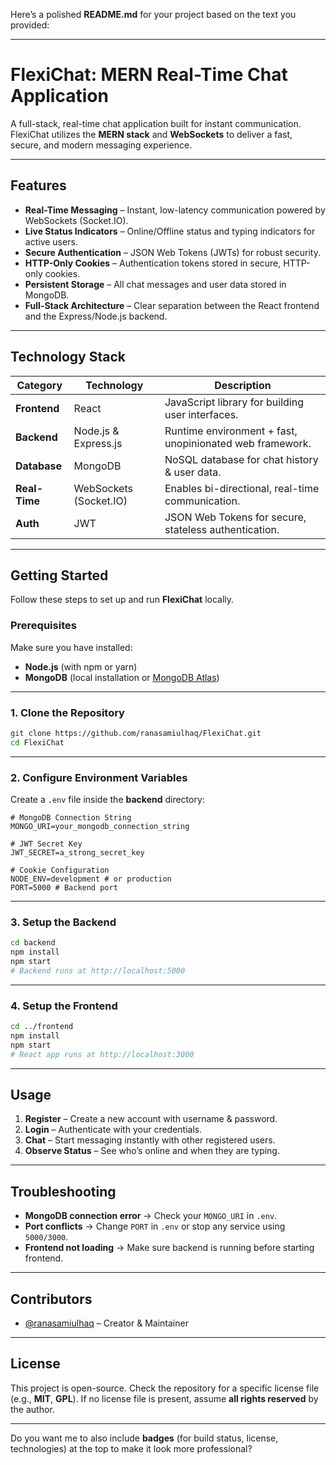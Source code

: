 Here’s a polished **README.md** for your project based on the text you provided:

---

# FlexiChat: MERN Real-Time Chat Application

A full-stack, real-time chat application built for instant communication. FlexiChat utilizes the **MERN stack** and **WebSockets** to deliver a fast, secure, and modern messaging experience.

---

## Features

* **Real-Time Messaging** – Instant, low-latency communication powered by WebSockets (Socket.IO).
* **Live Status Indicators** – Online/Offline status and typing indicators for active users.
* **Secure Authentication** – JSON Web Tokens (JWTs) for robust security.
* **HTTP-Only Cookies** – Authentication tokens stored in secure, HTTP-only cookies.
* **Persistent Storage** – All chat messages and user data stored in MongoDB.
* **Full-Stack Architecture** – Clear separation between the React frontend and the Express/Node.js backend.

---

## Technology Stack

| Category      | Technology             | Description                                              |
| ------------- | ---------------------- | -------------------------------------------------------- |
| **Frontend**  | React                  | JavaScript library for building user interfaces.         |
| **Backend**   | Node.js & Express.js   | Runtime environment + fast, unopinionated web framework. |
| **Database**  | MongoDB                | NoSQL database for chat history & user data.             |
| **Real-Time** | WebSockets (Socket.IO) | Enables bi-directional, real-time communication.         |
| **Auth**      | JWT                    | JSON Web Tokens for secure, stateless authentication.    |

---

## Getting Started

Follow these steps to set up and run **FlexiChat** locally.

### Prerequisites

Make sure you have installed:

* **Node.js** (with npm or yarn)
* **MongoDB** (local installation or [MongoDB Atlas](https://www.mongodb.com/atlas))

---

### 1. Clone the Repository

```bash
git clone https://github.com/ranasamiulhaq/FlexiChat.git
cd FlexiChat
```

---

### 2. Configure Environment Variables

Create a `.env` file inside the **backend** directory:

```env
# MongoDB Connection String
MONGO_URI=your_mongodb_connection_string

# JWT Secret Key
JWT_SECRET=a_strong_secret_key

# Cookie Configuration
NODE_ENV=development # or production
PORT=5000 # Backend port
```

---

### 3. Setup the Backend

```bash
cd backend
npm install
npm start
# Backend runs at http://localhost:5000
```

---

### 4. Setup the Frontend

```bash
cd ../frontend
npm install
npm start
# React app runs at http://localhost:3000
```

---

## Usage

1. **Register** – Create a new account with username & password.
2. **Login** – Authenticate with your credentials.
3. **Chat** – Start messaging instantly with other registered users.
4. **Observe Status** – See who’s online and when they are typing.

---

## Troubleshooting

* **MongoDB connection error** → Check your `MONGO_URI` in `.env`.
* **Port conflicts** → Change `PORT` in `.env` or stop any service using `5000/3000`.
* **Frontend not loading** → Make sure backend is running before starting frontend.

---

## Contributors

* [@ranasamiulhaq](https://github.com/ranasamiulhaq) – Creator & Maintainer

---

## License

This project is open-source. Check the repository for a specific license file (e.g., **MIT**, **GPL**).
If no license file is present, assume **all rights reserved** by the author.

---

Do you want me to also include **badges** (for build status, license, technologies) at the top to make it look more professional?
